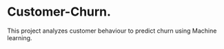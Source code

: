# Customer-Churn.
This project analyzes customer behaviour to predict churn using Machine learning.

